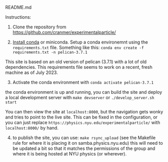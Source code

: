 README.md

Instructions:

 1. Clone the repository from
https://github.com/cranmer/experimentalparticle/ 

 2. [Install conda](https://www.anaconda.com/download) or miniconda. Setup a conda environemnt using the `requirements.txt` file.  Something like this:
 `conda env create -f requirements.txt -n pelican-3.7.1`

 This site is based on an old version of pelican (3.7.1) with a lot of old dependencies. This requirements file seems to work on a recent, fresh machine as of July 2023.

 3. Activate the conda environment with `conda activate pelican-3.7.1`
 
  the conda environment is up and running, you can build the site and deploy a local development server with 
`make devserver` or `./develop_server.sh start`

You can then view the site at `localhost:8000`, but the navigation gets wonky and tries to point to the live site. This can be fixed in the configuration, or you can just replace `https://physics.nyu.edu/experimentalparticle/` with `localhost:8000/` by hand.

4. to publish the site, you can use:
`make rsync_upload` (see the Makefile rule for where it is placing it on samba.physics.nyu.edu)
this will need to be updated a bit so that it matches the permissions of the group and where it is being hosted at NYU physics (or wherever).

